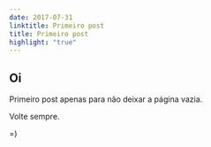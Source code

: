 ```yaml
---
date: 2017-07-31
linktitle: Primeiro post
title: Primeiro post
highlight: "true"
---
```


## Oi
Primeiro post apenas para não deixar a página vazia.

Volte sempre.

=)